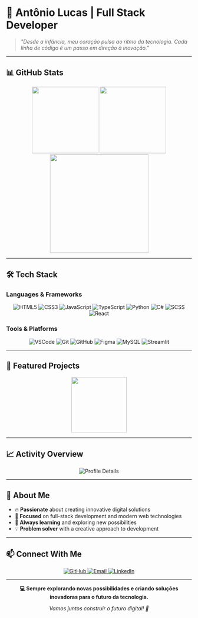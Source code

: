 # 🌌 Antônio Lucas | Full Stack Developer

> *"Desde a infância, meu coração pulsa ao ritmo da tecnologia. Cada linha de código é um passo em direção à inovação."*

---

## 📊 **GitHub Stats**

<div align="center">
  <img src="https://github-readme-stats.vercel.app/api?username=ALucas314&show_icons=true&theme=tokyonight&hide_border=true" height="180em">
  <img src="https://github-readme-stats.vercel.app/api/top-langs/?username=ALucas314&layout=compact&show_icons=true&theme=tokyonight&hide=php,blade&include_all_commits=true&count_private=true&langs_count=8&hide_border=true" height="180em">
</div>

<div align="center">
  <img src="https://github-readme-activity-graph.vercel.app/graph?username=ALucas314&theme=tokyo-night&hide_border=true" height="267em">
</div>

---

## 🛠️ **Tech Stack**

### **Languages & Frameworks**
<div align="center">
  <img src="https://img.shields.io/badge/HTML5-E34F26?style=for-the-badge&logo=HTML5&logoColor=white" alt="HTML5">
  <img src="https://img.shields.io/badge/CSS3-1572B6?style=for-the-badge&logo=CSS3&logoColor=white" alt="CSS3">
  <img src="https://img.shields.io/badge/JavaScript-F7DF1E?style=for-the-badge&logo=JavaScript&logoColor=black" alt="JavaScript">
  <img src="https://img.shields.io/badge/TypeScript-3178C6?style=for-the-badge&logo=TypeScript&logoColor=white" alt="TypeScript">
  <img src="https://img.shields.io/badge/Python-3776AB?style=for-the-badge&logo=Python&logoColor=white" alt="Python">
  <img src="https://img.shields.io/badge/C%23-239120?style=for-the-badge&logo=c-sharp&logoColor=white" alt="C#">
  <img src="https://img.shields.io/badge/SCSS-CC6699?style=for-the-badge&logo=Sass&logoColor=white" alt="SCSS">
  <img src="https://img.shields.io/badge/React-20232A?style=for-the-badge&logo=react&logoColor=61DAFB" alt="React">
</div>

### **Tools & Platforms**
<div align="center">
  <img src="https://img.shields.io/badge/Visual%20Studio%20Code-007ACC?style=for-the-badge&logo=Visual-Studio-Code&logoColor=white" alt="VSCode">
  <img src="https://img.shields.io/badge/Git-F05032?style=for-the-badge&logo=Git&logoColor=white" alt="Git">
  <img src="https://img.shields.io/badge/GitHub-181717?style=for-the-badge&logo=GitHub&logoColor=white" alt="GitHub">
  <img src="https://img.shields.io/badge/Figma-F24E1E?style=for-the-badge&logo=Figma&logoColor=white" alt="Figma">
  <img src="https://img.shields.io/badge/MySQL-4479A1?style=for-the-badge&logo=MySQL&logoColor=white" alt="MySQL">
  <img src="https://img.shields.io/badge/Streamlit-FF4B4B?style=for-the-badge&logo=Streamlit&logoColor=white" alt="Streamlit">
</div>

---

## 🚀 **Featured Projects**

<div align="center">
  <a href="https://github.com/ALucas314">
    <img src="https://github-readme-stats.vercel.app/api/pin/?username=ALucas314&repo=ALucas314&theme=tokyonight&hide_border=true" height="150em">
  </a>
</div>

---

## 📈 **Activity Overview**

<div align="center">
  <img src="https://github-profile-summary-cards.vercel.app/api/cards/profile-details?username=ALucas314&theme=tokyonight" alt="Profile Details">
</div>

---

## 🌟 **About Me**

- 🔥 **Passionate** about creating innovative digital solutions
- 🎯 **Focused** on full-stack development and modern web technologies
- 🚀 **Always learning** and exploring new possibilities
- 💡 **Problem solver** with a creative approach to development

---

## 📫 **Connect With Me**

<div align="center">
  <a href="https://github.com/ALucas314">
    <img src="https://img.shields.io/badge/GitHub-181717?style=for-the-badge&logo=GitHub&logoColor=white" alt="GitHub">
  </a>
  <a href="mailto:antonio.lucas@example.com">
    <img src="https://img.shields.io/badge/Email-D14836?style=for-the-badge&logo=gmail&logoColor=white" alt="Email">
  </a>
  <a href="https://linkedin.com/in/antonio-lucas">
    <img src="https://img.shields.io/badge/LinkedIn-0077B5?style=for-the-badge&logo=linkedin&logoColor=white" alt="LinkedIn">
  </a>
</div>

---

<div align="center">
  
  **💻 Sempre explorando novas possibilidades e criando soluções inovadoras para o futuro da tecnologia.**
  
  *Vamos juntos construir o futuro digital! 🚀*
  
</div>
